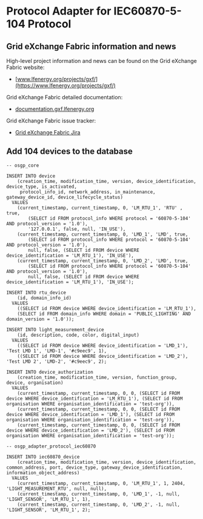 # Protocol Adapter for IEC60870-5-104 Protocol

## Grid eXchange Fabric information and news

High-level project information and news can be found on the Grid eXchange Fabric website:
* [www.lfenergy.org/projects/gxf/](https://www.lfenergy.org/projects/gxf/)

Grid eXchange Fabric detailed documentation:
* [documentation.gxf.lfenergy.org](https://documentation.gxf.lfenergy.org/)

Grid eXchange Fabric issue tracker:
* [Grid eXchange Fabric Jira](https://smartsocietyservices.atlassian.net/projects/OC/issues/)

## Add 104 devices to the database

```
-- osgp_core

INSERT INTO device
    (creation_time, modification_time, version, device_identification, device_type, is_activated,
     protocol_info_id, network_address, in_maintenance, gateway_device_id, device_lifecycle_status)
  VALUES
    (current_timestamp, current_timestamp, 0, 'LM_RTU_1', 'RTU' , true,
        (SELECT id FROM protocol_info WHERE protocol = '60870-5-104' AND protocol_version = '1.0'),
        '127.0.0.1', false, null, 'IN_USE'),
    (current_timestamp, current_timestamp, 0, 'LMD_1', 'LMD', true,
        (SELECT id FROM protocol_info WHERE protocol = '60870-5-104' AND protocol_version = '1.0'),
        null, false, (SELECT id FROM device WHERE device_identification = 'LM_RTU_1'), 'IN_USE'),
    (current_timestamp, current_timestamp, 0, 'LMD_2', 'LMD', true,
        (SELECT id FROM protocol_info WHERE protocol = '60870-5-104' AND protocol_version = '1.0'),
        null, false, (SELECT id FROM device WHERE device_identification = 'LM_RTU_1'), 'IN_USE');

INSERT INTO rtu_device
    (id, domain_info_id)
  VALUES 
    ((SELECT id FROM device WHERE device_identification = 'LM_RTU_1'), 
    (SELECT id FROM domain_info WHERE domain = 'PUBLIC_LIGHTING' AND domain_version = '1.0'));

INSERT INTO light_measurement_device
    (id, description, code, color, digital_input)
  VALUES
    ((SELECT id FROM device WHERE device_identification = 'LMD_1'), 'Test LMD 1', 'LMD-1', '#c9eec9', 1),
    ((SELECT id FROM device WHERE device_identification = 'LMD_2'), 'Test LMD 2', 'LMD-2', '#c9eec9', 2);

INSERT INTO device_authorization
    (creation_time, modification_time, version, function_group, device, organisation)
  VALUES
    (current_timestamp, current_timestamp, 0, 0, (SELECT id FROM device WHERE device_identification = 'LM_RTU_1'), (SELECT id FROM organisation WHERE organisation_identification = 'test-org')),
    (current_timestamp, current_timestamp, 0, 0, (SELECT id FROM device WHERE device_identification = 'LMD_1'), (SELECT id FROM organisation WHERE organisation_identification = 'test-org')),
    (current_timestamp, current_timestamp, 0, 0, (SELECT id FROM device WHERE device_identification = 'LMD_2'), (SELECT id FROM organisation WHERE organisation_identification = 'test-org'));

-- osgp_adapter_protocol_iec60870

INSERT INTO iec60870_device
    (creation_time, modification_time, version, device_identification, common_address, port, device_type, gateway_device_identification, information_object_address)
  VALUES
    (current_timestamp, current_timestamp, 0, 'LM_RTU_1', 1, 2404, 'LIGHT_MEASUREMENT_RTU', null, null),
    (current_timestamp, current_timestamp, 0, 'LMD_1', -1, null, 'LIGHT_SENSOR', 'LM_RTU_1', 1),
    (current_timestamp, current_timestamp, 0, 'LMD_2', -1, null, 'LIGHT_SENSOR', 'LM_RTU_1', 2);
```
